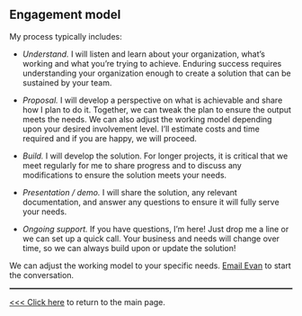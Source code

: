 <!-- ## This can be your internal website page / project page. Is this working? I am excited to use this! -->

## Engagement model

My process typically includes:

* <em> Understand.</em> I will listen and learn about your organization, what’s working and what you’re trying to achieve. Enduring success requires understanding your organization enough to create a solution that can be sustained by your team.

* <em> Proposal.</em> I will develop a perspective on what is achievable and share how I plan to do it. Together, we can tweak the plan to ensure the output meets the needs. We can also adjust the working model depending upon your desired involvement level. I’ll estimate costs and time required and if you are happy, we will proceed.

* <em> Build.</em> I will develop the solution. For longer projects, it is critical that we meet regularly for me to share progress and to discuss any modifications to ensure the solution meets your needs.

* <em> Presentation / demo.</em> I will share the solution, any relevant documentation, and answer any questions to ensure it will fully serve your needs.

* <em> Ongoing support.</em> If you have questions, I’m here! Just drop me a line or we can set up a quick call. Your business and needs will change over time, so we can always build upon or update the solution!

We can adjust the working model to your specific needs. [Email Evan](mailto:grow.with.a.purpose@gmail.com) to start the conversation. 

<hr style="border:.1px solid gray">

[\<<< Click here](/index) to return to the main page.

<!--
**Project description:** Lorem ipsum dolor sit amet, consectetur adipiscing elit, sed do eiusmod tempor incididunt ut labore et dolore magna aliqua. Ut enim ad minim veniam, quis nostrud exercitation ullamco laboris nisi ut aliquip ex ea commodo consequat. Duis aute irure dolor in reprehenderit in voluptate velit esse cillum dolore eu fugiat nulla pariatur. Excepteur sint occaecat cupidatat non proident, sunt in culpa qui officia deserunt mollit anim id est laborum.

### 1. Suggest hypotheses about the causes of observed phenomena

Sed ut perspiciatis unde omnis iste natus error sit voluptatem accusantium doloremque laudantium, totam rem aperiam, eaque ipsa quae ab illo inventore veritatis et quasi architecto beatae vitae dicta sunt explicabo. 

```javascript
if (isAwesome){
  return true
}
```

### 2. Assess assumptions on which statistical inference will be based

```javascript
if (isAwesome){
  return true
}
```

### 3. Support the selection of appropriate statistical tools and techniques

<img src="images/dummy_thumbnail.jpg?raw=true"/>

### 4. Provide a basis for further data collection through surveys or experiments

Sed ut perspiciatis unde omnis iste natus error sit voluptatem accusantium doloremque laudantium, totam rem aperiam, eaque ipsa quae ab illo inventore veritatis et quasi architecto beatae vitae dicta sunt explicabo. 

For more details see [GitHub Flavored Markdown](https://guides.github.com/features/mastering-markdown/).
-->
